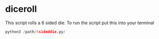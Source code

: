 # diceroll
This script rolls a 6 sided die.
To run the script put this into your terminal
```python
python3 /path/6sideddie.py/
```

